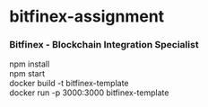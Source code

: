 # bitfinex-assignment

### Bitfinex - Blockchain Integration Specialist  

npm install  
npm start  
docker build -t bitfinex-template  
docker run -p 3000:3000 bitfinex-template

